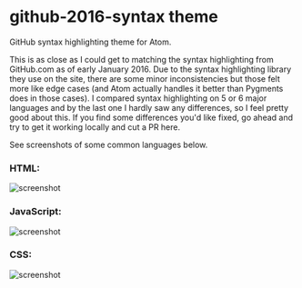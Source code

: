 # github-2016-syntax theme

GitHub syntax highlighting theme for Atom.

This is as close as I could get to matching the syntax highlighting from GitHub.com as of early January 2016. Due to the syntax highlighting library they use on the site, there are some minor inconsistencies but those felt more like edge cases (and Atom actually handles it better than Pygments does in those cases). I compared syntax highlighting on 5 or 6 major languages and by the last one I hardly saw any differences, so I feel pretty good about this. If you find some differences you'd like fixed, go ahead and try to get it working locally and cut a PR here.

See screenshots of some common languages below.

### HTML:
![screenshot](https://raw.github.com/mmcbride1007/github-2016-syntax/master/media/github-syntax-html-screenshot.png)

### JavaScript:
![screenshot](https://raw.github.com/mmcbride1007/github-2016-syntax/master/media/github-syntax-js-screenshot.png)

### CSS:
![screenshot](https://raw.github.com/mmcbride1007/github-2016-syntax/master/media/github-syntax-css-screenshot.png)
